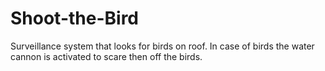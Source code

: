 # Shoot-the-Bird
Surveillance system that looks for birds on roof. In case of birds the water cannon is activated to scare then off the birds.
